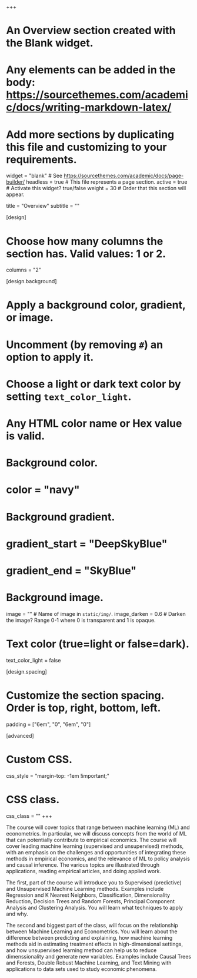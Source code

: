 +++
# An Overview section created with the Blank widget.
# Any elements can be added in the body: https://sourcethemes.com/academic/docs/writing-markdown-latex/
# Add more sections by duplicating this file and customizing to your requirements.

widget = "blank"  # See https://sourcethemes.com/academic/docs/page-builder/
headless = true  # This file represents a page section.
active = true  # Activate this widget? true/false
weight = 30  # Order that this section will appear.

title = "Overview"
subtitle = ""

[design]
  # Choose how many columns the section has. Valid values: 1 or 2.
  columns = "2"

[design.background]
  # Apply a background color, gradient, or image.
  #   Uncomment (by removing `#`) an option to apply it.
  #   Choose a light or dark text color by setting `text_color_light`.
  #   Any HTML color name or Hex value is valid.

  # Background color.
  # color = "navy"
  
  # Background gradient.
  # gradient_start = "DeepSkyBlue"
  # gradient_end = "SkyBlue"
  
  # Background image.
  image = ""  # Name of image in `static/img/`.
  image_darken = 0.6  # Darken the image? Range 0-1 where 0 is transparent and 1 is opaque.

  # Text color (true=light or false=dark).
  text_color_light = false

[design.spacing]
  # Customize the section spacing. Order is top, right, bottom, left.
  padding = ["6em", "0", "6em", "0"]

[advanced]
 # Custom CSS. 
 css_style = "margin-top: -1em !important;"
 
 # CSS class.
 css_class = ""
+++

The course will cover topics that range between machine learning (ML) and econometrics. In particular, we will discuss concepts from the world of ML that can potentially contribute to empirical economics. The course will cover leading machine learning (supervised and unsupervised) methods, with an emphasis on the challenges and opportunities of integrating these methods in empirical economics, and the relevance of ML to policy analysis and causal inference. The various topics are illustrated through applications, reading empirical articles, and doing applied work.

The first, part of the course will introduce you to Supervised (predictive) and Unsupervised Machine Learning methods. Examples include Regression and K Nearest Neighbors, Classification, Dimensionality Reduction, Decision Trees and Random Forests, Principal Component Analysis and Clustering Analysis. You will learn what techniques to apply and why.

The second and biggest part of the class, will focus on the relationship between Machine Learning and Econometrics. You will learn about the difference between predicting and explaining, how machine learning methods aid in estimating treatment effects in high-dimensional settings, and how unsupervised learning method can help us to reduce dimenssionality and generate new variables. Examples include Causal Trees and Forests, Double Robust Machine Learning, and Text Mining with applications to data sets used to study economic phenomena.
